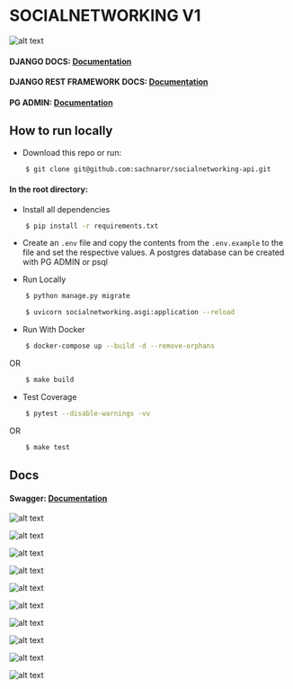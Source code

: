 # SOCIALNETWORKING V1

![alt text](https://github.com/sachnaror/socialnetworking-api/blob/main/display/drf.png?raw=true)


#### DJANGO DOCS: [Documentation](https://docs.djangoproject.com/en/4.2/)
#### DJANGO REST FRAMEWORK DOCS: [Documentation](https://www.django-rest-framework.org/)

#### PG ADMIN: [Documentation](https://pgadmin.org) 


## How to run locally

* Download this repo or run: 
```bash
    $ git clone git@github.com:sachnaror/socialnetworking-api.git
```

#### In the root directory:
- Install all dependencies
```bash
    $ pip install -r requirements.txt
```
- Create an `.env` file and copy the contents from the `.env.example` to the file and set the respective values. A postgres database can be created with PG ADMIN or psql

- Run Locally
```bash
    $ python manage.py migrate 
```
```bash
    $ uvicorn socialnetworking.asgi:application --reload
```

- Run With Docker
```bash
    $ docker-compose up --build -d --remove-orphans
```
OR
```bash
    $ make build
```

- Test Coverage
```bash
    $ pytest --disable-warnings -vv
```
OR
```bash
    $ make test
```

## Docs
<!-- #### API Url: [Socialnetworking Docs](http://127.0.0.1:8000/)  -->
#### Swagger: [Documentation](https://swagger.io/docs/)

![alt text](https://github.com/sachnaror/socialnetworking-api/blob/main/display/display1.png?raw=true)

![alt text](https://github.com/sachnaror/socialnetworking-api/blob/main/display/display2.png?raw=true)

![alt text](https://github.com/sachnaror/socialnetworking-api/blob/main/display/display3.png?raw=true)

![alt text](https://github.com/sachnaror/socialnetworking-api/blob/main/display/display4.png?raw=true)

![alt text](https://github.com/sachnaror/socialnetworking-api/blob/main/display/display5.png?raw=true)

![alt text](https://github.com/sachnaror/socialnetworking-api/blob/main/display/display6.png?raw=true)

![alt text](https://github.com/sachnaror/socialnetworking-api/blob/main/display/display7.png?raw=true)

![alt text](https://github.com/sachnaror/socialnetworking-api/blob/main/display/display8.png?raw=true)

![alt text](https://github.com/sachnaror/socialnetworking-api/blob/main/display/display9.png?raw=true)

![alt text](https://github.com/sachnaror/socialnetworking-api/blob/main/display/display10.png?raw=true)

<!-- ## ADMIN PAGE
![alt text](https://github.com/sachnaror/socialnetworking-api/blob/main/display/admin.png?raw=true) -->